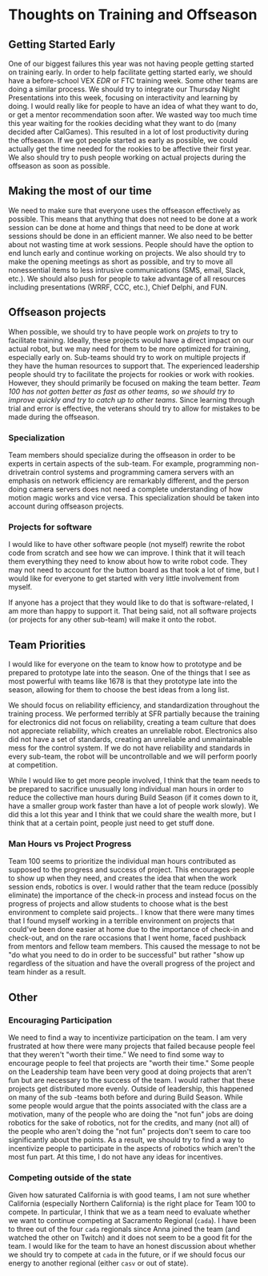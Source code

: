 # Thoughts on Training and Offseason

## Getting Started Early
One of our biggest failures this year was not having people getting started on training early. In order to help facilitate getting started early, we should have a before-school VEX _EDR_ or FTC training week. Some other teams are doing a similar process. We should try to integrate our Thursday Night Presentations into this week, focusing on interactivity and learning by doing. I would really like for people to have an idea of what they want to do, or get a mentor recommendation soon after. We wasted way too much time this year waiting for the rookies deciding what they want to do (many decided after CalGames). This resulted in a lot of lost productivity during the offseason. If we got people started as early as possible, we could actually get the time needed for the rookies to be affective their first year. We also should try to push people working on actual projects during the offseason as soon as possible.

## Making the most of our time
We need to make sure that everyone uses the offseason effectively as possible. This means that anything that does not need to be done at a work session can be done at home and things that need to be done at work sessions should be done in an efficient manner. We also need to be better about not wasting time at work sessions. People should have the option to end lunch early and continue working on projects. We also should try to make the opening meetings as short as possible, and try to move all nonessential items to less intrusive communications (SMS, email, Slack, etc.). We should also push for people to take advantage of all resources including presentations (WRRF, CCC, etc.), Chief Delphi, and FUN. 

## Offseason projects
When possible, we should try to have people work on *projets* to try to facilitate training. Ideally, these projects would have a direct impact on our actual robot, but we may need for them to be more optimized for training, especially early on. Sub-teams should try to work on multiple projects if they have the human resources to support that. The experienced leadership people should try to facilitate the projects for rookies or work with rookies. However, they should primarily be focused on making the team better. *Team 100 has not gotten better as fast as other teams, so we should try to improve quickly and try to catch up to other teams.* Since learning through trial and error is effective, the veterans should try to allow for mistakes to be made during the offseason. 

### Specialization
Team members should specialize during the offseason in order to be experts in certain aspects of the sub-team. For example, programming non-drivetrain control systems and programming camera servers with an emphasis on network efficiency are remarkably different, and the person doing camera servers does not need a complete understanding of how motion magic works and vice versa. This specialization should be taken into account during offseason projects.

### Projects for software
I would like to have other software people (not myself) rewrite the robot code from scratch and see how we can improve. I think that it will teach them everything they need to know about how to write robot code. They may not need to account for the button board as that took a lot of time, but I would like for everyone to get started with very little involvement from myself.

If anyone has a project that they would like to do that is software-related, I am more than happy to support it. That being said, not all software projects (or projects for any other sub-team) will make it onto the robot.

## Team Priorities
I would like for everyone on the team to know how to prototype and be prepared to prototype late into the season. One of the things that I see as most powerful with teams like 1678 is that they prototype late into the season, allowing for them to choose the best ideas from a long list. 

We should focus on reliability efficiency, and standardization throughout the training process. We performed terribly at SFR partially because the training for electronics did not focus on reliability, creating a team culture that does not appreciate reliability, which creates an unreliable robot. Electronics also did not have a set of standards, creating an unreliable and unmaintainable mess for the control system. If we do not have reliability and standards in every sub-team, the robot will be uncontrollable and we will perform poorly at competition.

While I would like to get more people involved, I think that the team needs to be prepared to sacrifice unusually long individual man hours in order to reduce the collective man hours during Build Season (if it comes down to it, have a smaller group work faster than have a lot of people work slowly). We did this a lot this year and I think that we could share the wealth more, but I think that at a certain point, people just need to get stuff done.

### Man Hours vs Project Progress
Team 100 seems to prioritize the individual man hours contributed as supposed to the progress and success of project. This encourages people to show up when they need, and creates the idea that when the work session ends, robotics is over. I would rather that the team reduce (possibly eliminate) the importance of the check-in process and instead focus on the progress of projects and allow students to choose what is the best environment to complete said projects.. I know that there were many times that I found myself working in a terrible environment on projects that could've been done easier at home due to the importance of check-in and check-out, and on the rare occasions that I went home, faced pushback from mentors and fellow team members. This caused the message to not be "do what you need to do in order to be successful" but rather "show up regardless of the situation and have the overall progress of the project and team hinder as a result.

## Other
### Encouraging Participation
We need to find a way to incentivize participation on the team. I am very frustrated at how there were many projects that failed because people feel that they weren't "worth their time.” We need to find some way to encourage people to feel that projects are "worth their time." Some people on the Leadership team have been very good at doing projects that aren't fun but are necessary to the success of the team. I would rather that these projects get distributed more evenly. Outside of leadership, this happened on many of the sub -teams both before and during Build Season. While some people would argue that the points associated with the class are a motivation, many of the people who are doing the "not fun" jobs are doing robotics for the sake of robotics, not for the credits, and many (not all) of the people who aren't doing the "not fun" projects don't seem to care too significantly about the points. As a result, we should try to find a way to incentivize people to participate in the aspects of robotics which aren't the most fun part. At this time, I do not have any ideas for incentives. 

### Competing outside of the state
Given how saturated California is with good teams, I am not sure whether California (especially Northern California) is the right place for Team 100 to compete. In particular, I think that we as a team need to evaluate whether we want to continue competing at Sacramento Regional (`cada`). I have been to three out of the four `cada` regionals since Anna joined the team (and watched the other on Twitch) and it does not seem to be a good fit for the team. I would like for the team to have an honest discussion about whether we should try to compete at `cada` in the future, or if we should focus our energy to another regional (either `casv` or out of state).

